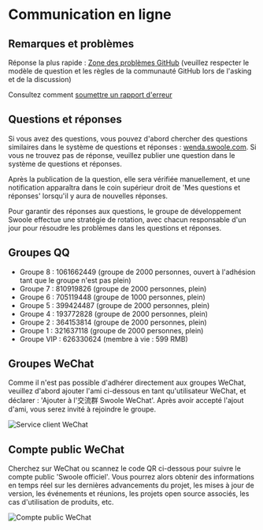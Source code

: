 # Communication en ligne


## Remarques et problèmes

Réponse la plus rapide : [Zone des problèmes GitHub](https://github.com/swoole/swoole-src/issues/) (veuillez respecter le modèle de question et les règles de la communauté GitHub lors de l'asking et de la discussion)

Consultez comment [soumettre un rapport d'erreur](//wiki.swoole.com/#/other/issue)


## Questions et réponses

Si vous avez des questions, vous pouvez d'abord chercher des questions similaires dans le système de questions et réponses : [wenda.swoole.com](//wenda.swoole.com). Si vous ne trouvez pas de réponse, veuillez publier une question dans le système de questions et réponses.

Après la publication de la question, elle sera vérifiée manuellement, et une notification apparaîtra dans le coin supérieur droit de 'Mes questions et réponses' lorsqu'il y aura de nouvelles réponses.

Pour garantir des réponses aux questions, le groupe de développement Swoole effectue une stratégie de rotation, avec chacun responsable d'un jour pour résoudre les problèmes dans les questions et réponses.


## Groupes QQ

* Groupe 8 : 1061662449 (groupe de 2000 personnes, ouvert à l'adhésion tant que le groupe n'est pas plein)
* Groupe 7 : 810919826 (groupe de 2000 personnes, plein)
* Groupe 6 : 705119448 (groupe de 1000 personnes, plein)
* Groupe 5 : 399424487 (groupe de 2000 personnes, plein)
* Groupe 4 : 193772828 (groupe de 2000 personnes, plein)
* Groupe 2 : 364153814 (groupe de 2000 personnes, plein)
* Groupe 1 : 321637118 (groupe de 2000 personnes, plein)
* Groupe VIP : 626330624 (membre à vie : 599 RMB)


## Groupes WeChat

Comme il n'est pas possible d'adhérer directement aux groupes WeChat, veuillez d'abord ajouter l'ami ci-dessous en tant qu'utilisateur WeChat, et déclarer : 'Ajouter à l'交流群 Swoole WeChat'. Après avoir accepté l'ajout d'ami, vous serez invité à rejoindre le groupe.

![Service client WeChat](../_images/wechat/kefu.png ':size=200')

## Compte public WeChat

Cherchez sur WeChat ou scannez le code QR ci-dessous pour suivre le compte public 'Swoole officiel'. Vous pourrez alors obtenir des informations en temps réel sur les dernières advancements du projet, les mises à jour de version, les événements et réunions, les projets open source associés, les cas d'utilisation de produits, etc.

![Compte public WeChat](../_images/wechat/mp.png ':size=600x200')
